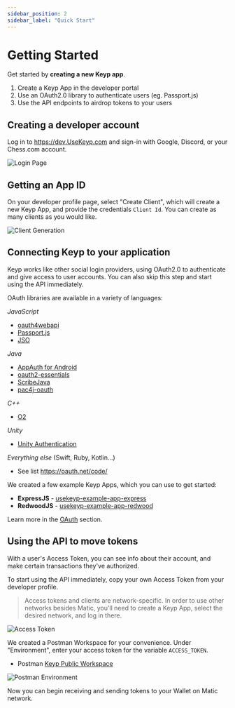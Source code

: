 ```yaml
---
sidebar_position: 2
sidebar_label: "Quick Start"
---
```


# Getting Started

Get started by **creating a new Keyp app**.

1. Create a Keyp App in the developer portal
2. Use an OAuth2.0 library to authenticate users (eg. Passport.js)
3. Use the API endpoints to airdrop tokens to your users

## Creating a developer account

Log in to https://dev.UseKeyp.com and sign-in with Google, Discord, or your Chess.com account.

![Login Page](/img/dev-portal-login-page.png)

## Getting an App ID

On your developer profile page, select "Create Client", which will create a new Keyp App, and provide the credentials `Client Id`. You can create as many clients as you would like.

![Client Generation](/img/dev-portal-client-gen.gif)

## Connecting Keyp to your application

Keyp works like other social login providers, using OAuth2.0 to authenticate and give access to user accounts. You can also skip this step and start using the API immediately.

OAuth libraries are available in a variety of languages:

_JavaScript_

- [oauth4webapi](https://github.com/panva/oauth4webapi)
- [Passport.js](https://www.passportjs.org/packages/passport-oauth2/)
- [JSO](https://github.com/andreassolberg/jso)

_Java_

- [AppAuth for Android](https://github.com/openid/AppAuth-Android)
- [oauth2-essentials](https://github.com/dmfs/oauth2-essentials)
- [ScribeJava](https://github.com/scribejava/scribejava)
- [pac4j-oauth](https://www.pac4j.org/docs/clients/oauth.html)

_C++_

- [O2](https://github.com/pipacs/o2)

_Unity_

- [Unity Authentication](https://docs.unity.com/authentication/en/manual/PlatformSignInOpenIDConnect)

_Everything else_ (Swift, Ruby, Kotlin...)

- See list https://oauth.net/code/

We created a few example Keyp Apps, which you can use to get started:

- **ExpressJS** - [usekeyp-example-app-express](https://github.com/UseKeyp/usekeyp-example-app-express/)
- **RedwoodJS** - [usekeyp-example-app-redwood](https://github.com/UseKeyp/usekeyp-example-app-redwood/)

Learn more in the [OAuth](/oauth) section.

## Using the API to move tokens

With a user's Access Token, you can see info about their account, and make certain transactions they've authorized.

To start using the API immediately, copy your own Access Token from your developer profile.

> Access tokens and clients are network-specific. In order to use other networks besides Matic, you'll need to create a Keyp App, select the desired network, and log in there.

![Access Token](/img/dev-portal-access-token.png)

We created a Postman Workspace for your convenience. Under "Environment", enter your access token for the variable `ACCESS_TOKEN`.

- Postman [Keyp Public Workspace](https://www.postman.com/speeding-spaceship-663022/workspace/keyp-public-workspace/collection/25667367-e1156fb2-60c3-4a42-b76b-47902a22512e?ctx=documentation)

![Postman Environment](/img/dev-portal-postman-environment.png)

Now you can begin receiving and sending tokens to your Wallet on Matic network.
